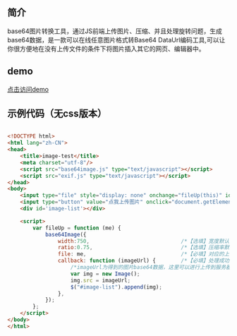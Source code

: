 
## 简介

base64图片转换工具，通过JS前端上传图片、压缩、并且处理旋转问题，生成base64数据，是一款可以在线任意图片格式转Base64 DataUrl编码工具,可以让你很方便地在没有上传文件的条件下将图片插入其它的网页、编辑器中。

## demo

[点击访问demo](http://sexy0769.com/img2base64/index.html)

## 示例代码（无css版本）

```html

<!DOCTYPE html>
<html lang="zh-CN">
<head>
    <title>image-test</title>
    <meta charset="utf-8"/>
    <script src="base64image.js" type="text/javascript"></script>
    <script src="exif.js" type="text/javascript"></script>	
</head>
<body>
    <input type="file" style="display: none" onchange="fileUp(this)" id="file-up">
    <input type="button" value="点我上传图片" onclick="document.getElementById('file-up').click();"/>
    <div id='image-list'></div>

    <script>
        var fileUp = function (me) {
            base64Image({
                width:750,                             /*【选填】宽度默认750，如果图片尺寸大于该宽度，图片将被设置为该宽度*/
                ratio:0.75,                            /*【选填】压缩率默认0.75 */
                file: me,                              /*【必填】对应的上传元素 */
                callback: function (imageUrl) {        /*【必填】处理成功后的回调函数 */
                    /*imageUrl为得到的图片base64数据，这里可以进行上传到服务器或者其他逻辑操作 */
                    var img = new Image();
                    img.src = imageUrl;
                    $("#image-list").append(img);
                },
            });
        };
    </script>
</body>
</html>

```


